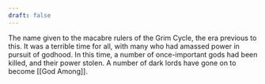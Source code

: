 ```yaml
---
draft: false
---
```

The name given to the macabre rulers of the Grim Cycle, the era previous to this. It was a terrible time for all, with many who had amassed power in pursuit of godhood. In this time, a number of once-important gods had been killed, and their power stolen. A number of dark lords have gone on to become [[God Among]].
